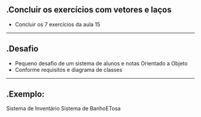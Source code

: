 .Concluir os exercícios com vetores e laços
-------------
- Concluir os 7 exercícios da aula 15
-------------
.Desafio
-------------
- Pequeno desafio de um sistema de alunos e notas Orientado a Objeto
- Conforme requisitos e diagrama de classes
-------------
.Exemplo:
-------------
Sistema de Inventário
Sistema de BanhoETosa